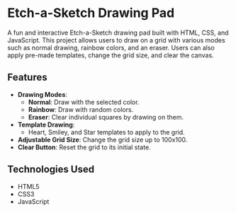 # Etch-a-Sketch Drawing Pad

A fun and interactive Etch-a-Sketch drawing pad built with HTML, CSS, and JavaScript. This project allows users to draw on a grid with various modes such as normal drawing, rainbow colors, and an eraser. Users can also apply pre-made templates, change the grid size, and clear the canvas.

## Features

- **Drawing Modes**:
  - **Normal**: Draw with the selected color.
  - **Rainbow**: Draw with random colors.
  - **Eraser**: Clear individual squares by drawing on them.
- **Template Drawing**:
  - Heart, Smiley, and Star templates to apply to the grid.
- **Adjustable Grid Size**: Change the grid size up to 100x100.
- **Clear Button**: Reset the grid to its initial state.

## Technologies Used

- HTML5
- CSS3
- JavaScript
